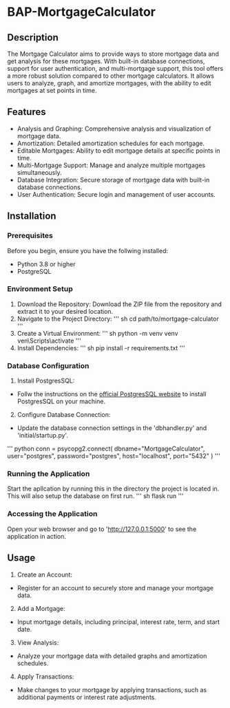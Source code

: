 # BAP-MortgageCalculator

## Description
The Mortgage Calculator aims to provide ways to store mortgage data and get analysis for these mortgages. With built-in database connections, support for user authentication, and multi-mortgage support, this tool offers a more robust solution compared to other mortgage calculators. It allows users to analyze, graph, and amortize mortgages, with the ability to edit mortgages at set points in time.

## Features
 - Analysis and Graphing: Comprehensive analysis and visualization of mortgage data.
 - Amortization: Detailed amortization schedules for each mortgage.
 - Editable Mortgages: Ability to edit mortgage details at specific points in time.
 - Multi-Mortgage Support: Manage and analyze multiple mortgages simultaneously.
 - Database Integration: Secure storage of mortgage data with built-in database connections.
 - User Authentication: Secure login and management of user accounts.

## Installation

### Prerequisites
Before you begin, ensure you have the follwing installed:
 - Python 3.8 or higher
 - PostgreSQL

### Environment Setup
1. Download the Repository:
   Download the ZIP file from the repository and extract it to your desired location.
2. Navigate to the Project Directory:
   ''' sh
   cd path/to/mortgage-calculator
   '''
3. Create a Virtual Environment:
   ''' sh
   python -m venv venv
   ven\Scripts\activate
   '''
4. Install Dependencies:
   ''' sh
   pip install -r requirements.txt
   '''

### Database Configuration
1. Install PostgresSQL:
 - Follw the instructions on the [official PostgresSQL website](https://www.postgresql.org/download/) to install PostgresSQL on your machine.
2. Configure Database Connection:
 - Update the database connection settings in the 'dbhandler.py' and 'initial/startup.py'.

''' python
conn = psycopg2.connect(
            dbname="MortgageCalculator",
            user="postgres",
            password="postgres",
            host="localhost",
            port="5432"
        )
'''

### Running the Application
Start the apllcation by running this in the directory the project is located in. This will also setup the database on first run.
''' sh
flask run
'''

### Accessing the Application
Open your web browser and go to 'http://127.0.0.1:5000' to see the application in action.

## Usage
1. Create an Account:
 - Register for an account to securely store and manage your mortgage data.
2. Add a Mortgage:
 - Input mortgage details, including principal, interest rate, term, and start date.
3. View Analysis:
 - Analyze your mortgage data with detailed graphs and amortization schedules.
4. Apply Transactions:
 - Make changes to your mortgage by applying transactions, such as additional payments or interest rate adjustments.
